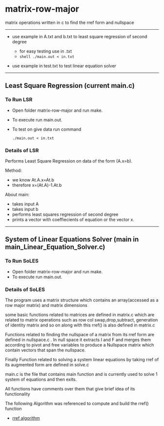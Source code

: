 # matrix-row-major

matrix operations written in c to find the rref form and  nullspace
____

- use example in A.txt and b.txt to least square regression of second degree
  - for easy testing use in .txt
  - ```shell ./main.out < in.txt```

- use example in test.txt to test linear equation solver

____

## Least Square Regression (current main.c)

### To Run LSR

- Open folder matrix-row-major and run make.
- To execute run main.out.
- To test on give data run command

  ```shell
  ./main.out < in.txt
  ```

### Details of LSR

Performs Least Square Regression on data of the form (A.x=b).

Method:

- we know At.A.x=At.b
- therefore x=(At.A)-1.At.b

About main:

- takes input A
- takes input b
- performs least squares regression of second degree
- prints a vector with coeffiecients of equation or the vector x.

____

## System of Linear Equations Solver (main in main_Linear_Equation_Solver.c)

### To Run SoLES

- Open folder matrix-row-major and run make.
- To execute run main.out.

### Details of SoLES

The program uses a matrix structure which contains an array(accessed as a row major matrix) and matrix dimensions

some basic functions related to matrices are defined in matrix.c which are related to matrix operations such as row col swap,drop,subtract, generation of identity matrix and so on along with this rref() is also defined in matrix.c

Functions related to finding the nullspace of a matrix from its rref form are defined in nullspace.c . In null space it extracts I and F and merges them according to pivot and free variables to produce a Nullspace matrix which contain vectors that span the nullspace.

Finally Function related to solving a system linear equations by taking rref of its augmented form are defined in solve.c

main.c is the file that contains main function and is currently used to solve 1 system of equations and then exits.

All functions have comments over them that give brief idea of its functionality

The following Algorithm was referenced to compute and build the rref() function

- [rref algorithm](https://www.math.purdue.edu/~shao92/documents/Algorithm%20REF.pdf)
